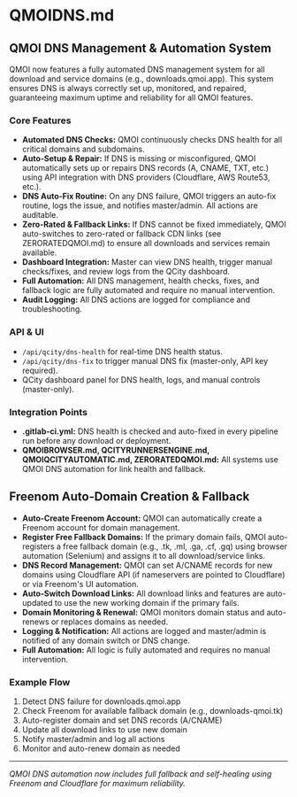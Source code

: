 # QMOIDNS.md

## QMOI DNS Management & Automation System

QMOI now features a fully automated DNS management system for all download and service domains (e.g., downloads.qmoi.app). This system ensures DNS is always correctly set up, monitored, and repaired, guaranteeing maximum uptime and reliability for all QMOI features.

### Core Features
- **Automated DNS Checks:** QMOI continuously checks DNS health for all critical domains and subdomains.
- **Auto-Setup & Repair:** If DNS is missing or misconfigured, QMOI automatically sets up or repairs DNS records (A, CNAME, TXT, etc.) using API integration with DNS providers (Cloudflare, AWS Route53, etc.).
- **DNS Auto-Fix Routine:** On any DNS failure, QMOI triggers an auto-fix routine, logs the issue, and notifies master/admin. All actions are auditable.
- **Zero-Rated & Fallback Links:** If DNS cannot be fixed immediately, QMOI auto-switches to zero-rated or fallback CDN links (see ZERORATEDQMOI.md) to ensure all downloads and services remain available.
- **Dashboard Integration:** Master can view DNS health, trigger manual checks/fixes, and review logs from the QCity dashboard.
- **Full Automation:** All DNS management, health checks, fixes, and fallback logic are fully automated and require no manual intervention.
- **Audit Logging:** All DNS actions are logged for compliance and troubleshooting.

### API & UI
- `/api/qcity/dns-health` for real-time DNS health status.
- `/api/qcity/dns-fix` to trigger manual DNS fix (master-only, API key required).
- QCity dashboard panel for DNS health, logs, and manual controls (master-only).

### Integration Points
- **.gitlab-ci.yml:** DNS health is checked and auto-fixed in every pipeline run before any download or deployment.
- **QMOIBROWSER.md, QCITYRUNNERSENGINE.md, QMOIQCITYAUTOMATIC.md, ZERORATEDQMOI.md:** All systems use QMOI DNS automation for link health and fallback.

## Freenom Auto-Domain Creation & Fallback
- **Auto-Create Freenom Account:** QMOI can automatically create a Freenom account for domain management.
- **Register Free Fallback Domains:** If the primary domain fails, QMOI auto-registers a free fallback domain (e.g., .tk, .ml, .ga, .cf, .gq) using browser automation (Selenium) and assigns it to all download/service links.
- **DNS Record Management:** QMOI can set A/CNAME records for new domains using Cloudflare API (if nameservers are pointed to Cloudflare) or via Freenom's UI automation.
- **Auto-Switch Download Links:** All download links and features are auto-updated to use the new working domain if the primary fails.
- **Domain Monitoring & Renewal:** QMOI monitors domain status and auto-renews or replaces domains as needed.
- **Logging & Notification:** All actions are logged and master/admin is notified of any domain switch or DNS change.
- **Full Automation:** All logic is fully automated and requires no manual intervention.

### Example Flow
1. Detect DNS failure for downloads.qmoi.app
2. Check Freenom for available fallback domain (e.g., downloads-qmoi.tk)
3. Auto-register domain and set DNS records (A/CNAME)
4. Update all download links to use new domain
5. Notify master/admin and log all actions
6. Monitor and auto-renew domain as needed

---
*QMOI DNS automation now includes full fallback and self-healing using Freenom and Cloudflare for maximum reliability.* 